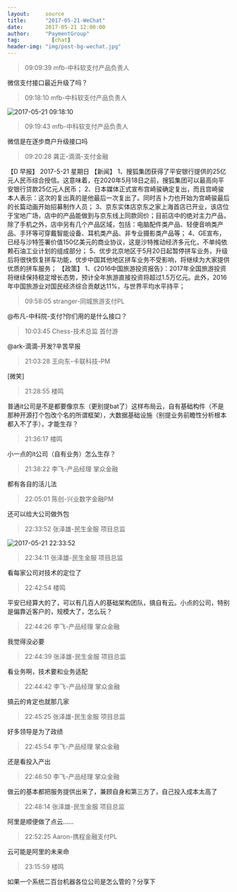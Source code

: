 ```yaml
---
layout:     source 
title:      "2017-05-21-WeChat"
date:       2017-05-21 12:00:00
author:     "PaymentGroup"
tag:		  [chat]
header-img: "img/post-bg-wechat.jpg"
---
```

> 09:09:39  mfb-中科软支付产品负责人  
   
微信支付接口最近升级了吗？  
   
> 09:18:10  mfb-中科软支付产品负责人  
   
![2017-05-21 09:18:10](http://static.cocolian.cn/img/20170521_091810.png) 
   
> 09:19:43  mfb-中科软支付产品负责人  
   
微信是在逐步商户升级接口吗  
   
> 09:20:28  龚正-滴滴-支付金融  
   
【D  早报】 2017-5-21  星期日  【新闻】 1、搜狐集团获得了平安银行提供的25亿元人民币综合授信。这意味着，在2020年5月18日之前，搜狐集团可以最高向平安银行贷款25亿元人民币；  2、日本媒体正式宣布宫崎骏确定复出，而且宫崎骏本人表示：这次的复出真的是他最后一次复出了。同时吉卜力也开始为宫崎骏最后的长篇动画开始招募制作人员；  3、京东实体店京东之家上海首店已开业，该店位于宝地广场，店中的产品能做到与京东线上同款同价；目前店中的绝对主力产品，除了手机之外，店中另有几个产品区域，包括：电脑配件类产品、轻便音响类产品、手环等可穿戴智能设备、耳机类产品、非专业摄影类产品等；  4、GE宣布，已经与沙特签署价值150亿美元的商业协议，这是沙特推动经济多元化，不单纯依赖石油工业计划的组成部分；  5、优步北京地区于5月20日起暂停拼车业务，升级后将很快恢复拼车功能，优步中国其他地区拼车业务不受影响，将继续为大家提供优质的拼车服务；  【政策】 1、《2016中国旅游投资报告》：2017年全国旅游投资将继续保持稳定增长态势，预计全年旅游直接投资将超过1.5万亿元。此外，2016年中国旅游业对国民经济综合贡献达11%，与世界平均水平持平；  
   
> 09:58:05  stranger-同城旅游支付PL  
   
@布凡-中科院-支付?你们用的是什么接口？  
   
> 10:03:45  Chess-技术总监 首付游   
   
@ark-滴滴-开发?辛苦早报  
   
> 21:03:28  王向东-卡联科技-PM  
   
[微笑]  
   
> 21:28:55  楼鸣  
   
普通it公司是不是都要像京东（更别提bat了）这样布局云，自有基础构件（不是那种开源打个包改个名的所谓框架），大数据基础设施（别提业务前瞻性分析根本都入不了手），才能生存？  
   
> 21:36:17  楼鸣  
   
小一点的it公司（自有业务）怎么生存？  
   
> 21:38:22  李飞-产品经理 掌众金融  
   
都有各自的活儿法  
   
> 22:05:01  陈创-兴业数字金融PM  
   
还可以给大公司做外包  
   
> 22:33:52  张泽雄-民生金服 项目总监  
   
![2017-05-21 22:33:52](http://static.cocolian.cn/img/20170521_223352.png) 
   
> 22:34:11  张泽雄-民生金服 项目总监  
   
看每家公司对技术的定位了  
   
> 22:42:54  楼鸣  
   
平安已经算大的了，可以有几百人的基础架构团队，搞自有云。小点的公司，特别是偏靠近客户的，规模大了，怎么玩？  
   
> 22:44:26  李飞-产品经理 掌众金融  
   
我觉得没必要  
   
> 22:44:39  张泽雄-民生金服 项目总监  
   
看业务啊，技术要和业务适配  
   
> 22:44:42  李飞-产品经理 掌众金融  
   
搞云的肯定也就那几家  
   
> 22:45:25  张泽雄-民生金服 项目总监  
   
好多领导是为了政绩  
   
> 22:45:54  李飞-产品经理 掌众金融  
   
还是看投入产出  
   
> 22:46:50  李飞-产品经理 掌众金融  
   
做云的基本都把服务提供出来了，兼顾自身和第三方了，自己投入成本太高了  
   
> 22:48:14  张泽雄-民生金服 项目总监  
   
阿里是顺便做了点云……  
   
> 22:52:25  Aaron-携程金融支付PL  
   
云可能是阿里的未来命  
   
> 23:15:59  楼鸣  
   
如果一个系统二百台机器各位公司是怎么管的？分享下  
   

